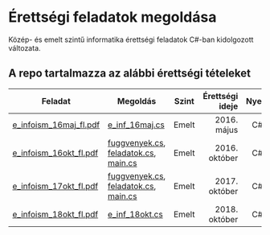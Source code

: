 # Érettségi feladatok megoldása
Közép- és emelt szintű informatika érettségi feladatok C#-ban kidolgozott változata.

## A repo tartalmazza az alábbi érettségi tételeket
| Feladat |   Megoldás   |    Szint    | Érettségi ideje | Nyelv |
| ------- | -------------- |:-----------:| ---------------:|:---------------------:|
|[e_infoism_16maj_fl.pdf](http://dload.oktatas.educatio.hu/erettsegi/feladatok_2016tavasz_emelt/e_infoism_16maj_fl.pdf) | [e_inf_16maj.cs](e_inf_16maj_cs/e_inf_16maj_cs/Program.cs) | Emelt | 2016. május | C# |
|[e_infoism_16okt_fl.pdf](http://dload.oktatas.educatio.hu/erettsegi/feladatok_2016osz_emelt/e_infoism_16okt_fl.pdf) | [fuggvenyek.cs](e_inf_16okt_cs/e_inf_16okt_cs/Fuggvenyek.cs), [feladatok.cs](e_inf_16okt_cs/e_inf_16okt_cs/Feladatok.cs), [main.cs](e_inf_16okt_cs/e_inf_16okt_cs/Program.cs) | Emelt | 2016. október | C# |
|[e_infoism_17okt_fl.pdf](http://dload.oktatas.educatio.hu/erettsegi/feladatok_2017osz_emelt/e_infoism_17okt_fl.pdf) | [fuggvenyek.cs](e_inf_17okt_cs/e_inf_17okt_cs/Fuggvenyek.cs), [feladatok.cs](e_inf_17okt_cs/e_inf_17okt_cs/Feladatok.cs), [main.cs](e_inf_17okt_cs/e_inf_17okt_cs/Program.cs) | Emelt | 2017. október | C# |
|[e_infoism_18okt_fl.pdf](http://dload.oktatas.educatio.hu/erettsegi/feladatok_2018osz_emelt/e_infoism_18okt_fl.pdf)| [e_inf_18okt.cs](e_inf_18okt_cs/e_inf_18okt_cs/Program.cs) | Emelt | 2018. október | C# |
